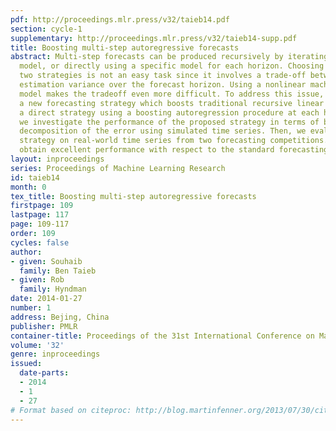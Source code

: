 ```yaml
---
pdf: http://proceedings.mlr.press/v32/taieb14.pdf
section: cycle-1
supplementary: http://proceedings.mlr.press/v32/taieb14-supp.pdf
title: Boosting multi-step autoregressive forecasts
abstract: Multi-step forecasts can be produced recursively by iterating a one-step
  model, or directly using a specific model for each horizon. Choosing between these
  two strategies is not an easy task since it involves a trade-off between bias and
  estimation variance over the forecast horizon. Using a nonlinear machine learning
  model makes the tradeoff even more difficult. To address this issue, we propose
  a new forecasting strategy which boosts traditional recursive linear forecasts with
  a direct strategy using a boosting autoregression procedure at each horizon. First,
  we investigate the performance of the proposed strategy in terms of bias and variance
  decomposition of the error using simulated time series. Then, we evaluate the proposed
  strategy on real-world time series from two forecasting competitions. Overall, we
  obtain excellent performance with respect to the standard forecasting strategies.
layout: inproceedings
series: Proceedings of Machine Learning Research
id: taieb14
month: 0
tex_title: Boosting multi-step autoregressive forecasts
firstpage: 109
lastpage: 117
page: 109-117
order: 109
cycles: false
author:
- given: Souhaib
  family: Ben Taieb
- given: Rob
  family: Hyndman
date: 2014-01-27
number: 1
address: Bejing, China
publisher: PMLR
container-title: Proceedings of the 31st International Conference on Machine Learning
volume: '32'
genre: inproceedings
issued:
  date-parts:
  - 2014
  - 1
  - 27
# Format based on citeproc: http://blog.martinfenner.org/2013/07/30/citeproc-yaml-for-bibliographies/
---
```

